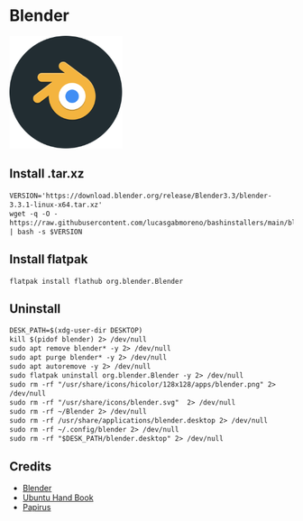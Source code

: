 # Blender
<img src="preview.svg" width="200">

## Install .tar.xz
```
VERSION='https://download.blender.org/release/Blender3.3/blender-3.3.1-linux-x64.tar.xz'
wget -q -O - https://raw.githubusercontent.com/lucasgabmoreno/bashinstallers/main/blender/install.sh | bash -s $VERSION
```

## Install flatpak
```
flatpak install flathub org.blender.Blender
```

## Uninstall
```
DESK_PATH=$(xdg-user-dir DESKTOP)
kill $(pidof blender) 2> /dev/null
sudo apt remove blender* -y 2> /dev/null
sudo apt purge blender* -y 2> /dev/null
sudo apt autoremove -y 2> /dev/null
sudo flatpak uninstall org.blender.Blender -y 2> /dev/null
sudo rm -rf "/usr/share/icons/hicolor/128x128/apps/blender.png" 2> /dev/null
sudo rm -rf "/usr/share/icons/blender.svg"  2> /dev/null
sudo rm -rf ~/Blender 2> /dev/null
sudo rm -rf /usr/share/applications/blender.desktop 2> /dev/null
sudo rm -rf ~/.config/blender 2> /dev/null
sudo rm -rf "$DESK_PATH/blender.desktop" 2> /dev/null
```


## Credits
* [Blender](https://www.blender.org/)
* [Ubuntu Hand Book](https://ubuntuhandbook.org/index.php/2021/12/blender-3-0-released-install-tarball/)
* [Papirus](https://github.com/PapirusDevelopmentTeam)

